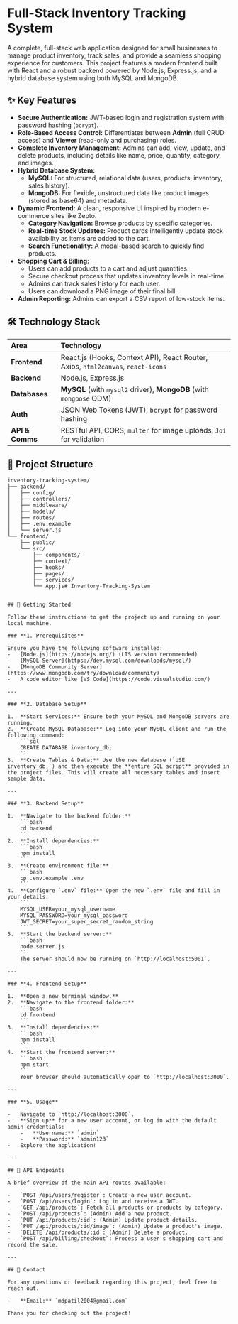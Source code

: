 # Full-Stack Inventory Tracking System

A complete, full-stack web application designed for small businesses to manage product inventory, track sales, and provide a seamless shopping experience for customers. This project features a modern frontend built with React and a robust backend powered by Node.js, Express.js, and a hybrid database system using both MySQL and MongoDB.

## ✨ Key Features

* **Secure Authentication:** JWT-based login and registration system with password hashing (`bcrypt`).
* **Role-Based Access Control:** Differentiates between **Admin** (full CRUD access) and **Viewer** (read-only and purchasing) roles.
* **Complete Inventory Management:** Admins can add, view, update, and delete products, including details like name, price, quantity, category, and images.
* **Hybrid Database System:**
    * **MySQL:** For structured, relational data (users, products, inventory, sales history).
    * **MongoDB:** For flexible, unstructured data like product images (stored as base64) and metadata.
* **Dynamic Frontend:** A clean, responsive UI inspired by modern e-commerce sites like Zepto.
    * **Category Navigation:** Browse products by specific categories.
    * **Real-time Stock Updates:** Product cards intelligently update stock availability as items are added to the cart.
    * **Search Functionality:** A modal-based search to quickly find products.
* **Shopping Cart & Billing:**
    * Users can add products to a cart and adjust quantities.
    * Secure checkout process that updates inventory levels in real-time.
    * Admins can track sales history for each user.
    * Users can download a PNG image of their final bill.
* **Admin Reporting:** Admins can export a CSV report of low-stock items.

## 🛠️ Technology Stack

| Area          | Technology                                                                                                |
| :------------ | :-------------------------------------------------------------------------------------------------------- |
| **Frontend** | React.js (Hooks, Context API), React Router, Axios, `html2canvas`, `react-icons`                          |
| **Backend** | Node.js, Express.js                                                                                       |
| **Databases** | **MySQL** (with `mysql2` driver), **MongoDB** (with `mongoose` ODM)                                         |
| **Auth** | JSON Web Tokens (JWT), `bcrypt` for password hashing                                                      |
| **API & Comms** | RESTful API, CORS, `multer` for image uploads, `Joi` for validation                                       |

## 📂 Project Structure

```plaintext
inventory-tracking-system/
├── backend/
│   ├── config/
│   ├── controllers/
│   ├── middleware/
│   ├── models/
│   ├── routes/
│   ├── .env.example
│   └── server.js
└── frontend/
    ├── public/
    └── src/
        ├── components/
        ├── context/
        ├── hooks/
        ├── pages/
        ├── services/
        └── App.js# Inventory-Tracking-System


## 🚀 Getting Started

Follow these instructions to get the project up and running on your local machine.

### **1. Prerequisites**

Ensure you have the following software installed:
-   [Node.js](https://nodejs.org/) (LTS version recommended)
-   [MySQL Server](https://dev.mysql.com/downloads/mysql/)
-   [MongoDB Community Server](https://www.mongodb.com/try/download/community)
-   A code editor like [VS Code](https://code.visualstudio.com/)

---

### **2. Database Setup**

1.  **Start Services:** Ensure both your MySQL and MongoDB servers are running.
2.  **Create MySQL Database:** Log into your MySQL client and run the following command:
    ```sql
    CREATE DATABASE inventory_db;
    ```
3.  **Create Tables & Data:** Use the new database (`USE inventory_db;`) and then execute the **entire SQL script** provided in the project files. This will create all necessary tables and insert sample data.

---

### **3. Backend Setup**

1.  **Navigate to the backend folder:**
    ```bash
    cd backend
    ```
2.  **Install dependencies:**
    ```bash
    npm install
    ```
3.  **Create environment file:**
    ```bash
    cp .env.example .env
    ```
4.  **Configure `.env` file:** Open the new `.env` file and fill in your details:
    ```
    MYSQL_USER=your_mysql_username
    MYSQL_PASSWORD=your_mysql_password
    JWT_SECRET=your_super_secret_random_string
    ```
5.  **Start the backend server:**
    ```bash
    node server.js
    ```
    The server should now be running on `http://localhost:5001`.

---

### **4. Frontend Setup**

1.  **Open a new terminal window.**
2.  **Navigate to the frontend folder:**
    ```bash
    cd frontend
    ```
3.  **Install dependencies:**
    ```bash
    npm install
    ```
4.  **Start the frontend server:**
    ```bash
    npm start
    ```
    Your browser should automatically open to `http://localhost:3000`.

---

### **5. Usage**

-   Navigate to `http://localhost:3000`.
-   **Sign up** for a new user account, or log in with the default admin credentials:
    -   **Username:** `admin`
    -   **Password:** `admin123`
-   Explore the application!

---

## 📄 API Endpoints

A brief overview of the main API routes available:

-   `POST /api/users/register`: Create a new user account.
-   `POST /api/users/login`: Log in and receive a JWT.
-   `GET /api/products`: Fetch all products or products by category.
-   `POST /api/products`: (Admin) Add a new product.
-   `PUT /api/products/:id`: (Admin) Update product details.
-   `PUT /api/products/:id/image`: (Admin) Update a product's image.
-   `DELETE /api/products/:id`: (Admin) Delete a product.
-   `POST /api/billing/checkout`: Process a user's shopping cart and record the sale.

---

## 📧 Contact

For any questions or feedback regarding this project, feel free to reach out.

-   **Email:** `mdpatil2004@gmail.com`

Thank you for checking out the project!
